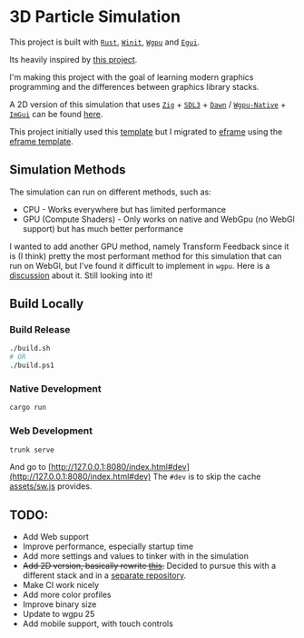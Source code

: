 # 3D Particle Simulation
This project is built with [`Rust`](https://www.rust-lang.org/), [`Winit`](https://github.com/rust-windowing/winit), [`Wgpu`](https://github.com/gfx-rs/wgpu) and [`Egui`](https://github.com/emilk/egui).

Its heavily inspired by [this project](https://github.com/Im-Rises/particle-simulator-webgl).

I'm making this project with the goal of learning modern graphics programming and the differences between graphics library stacks.

A 2D version of this simulation that uses [`Zig`](https://ziglang.org/) + [`SDL3`](https://github.com/libsdl-org/SDL) + [`Dawn`](https://github.com/google/dawn) / [`Wgpu-Native`](https://github.com/gfx-rs/wgpu-native) + [`ImGui`](https://github.com/ocornut/imgui) can be found [here](https://github.com/lucascompython/particle-simulation-2d).

This project initially used this [template](https://github.com/kaphula/winit-egui-wgpu-template) but I migrated to [eframe](https://github.com/emilk/egui/tree/master/crates/eframe) using the [eframe template](https://github.com/emilk/eframe_template).


## Simulation Methods
The simulation can run on different methods, such as:
- CPU - Works everywhere but has limited performance
- GPU (Compute Shaders) - Only works on native and WebGpu (no WebGl support) but has much better performance

I wanted to add another GPU method, namely Transform Feedback since it is (I think) pretty the most performant method for this simulation that can run on WebGl, but I've found it difficult to implement in `wgpu`. Here is a [discussion](https://github.com/gfx-rs/wgpu/discussions/7601) about it. Still looking into it!

## Build Locally

### Build Release
```bash
./build.sh
# OR
./build.ps1
```

### Native Development
```bash
cargo run
```

### Web Development
```bash
trunk serve
```
And go to [http://127.0.0.1:8080/index.html#dev](http://127.0.0.1:8080/index.html#dev)
The `#dev` is to skip the cache [assets/sw.js](/assets/sw.js) provides.

## TODO:
- Add Web support
- Improve performance, especially startup time
- Add more settings and values to tinker with in the simulation
- ~~Add 2D version, basically rewrite [this](https://github.com/lucascompython/particles).~~ Decided to pursue this with a different stack and in a [separate repository](https://github.com/lucascompython/particle-simulation-2d).
- Make CI work nicely
- Add more color profiles
- Improve binary size
- Update to wgpu 25
- Add mobile support, with touch controls
